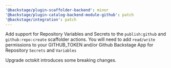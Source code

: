 ```yaml
---
'@backstage/plugin-scaffolder-backend': minor
'@backstage/plugin-catalog-backend-module-github': patch
'@backstage/integration': patch
---
```


Add support for Repository Variables and Secrets to the `publish:github` and `github:repo:create` scaffolder actions. You will need to add `read/write` permissions to your GITHUB_TOKEN and/or Github Backstage App for Repository `Secrets` and `Variables`

Upgrade octokit introduces some breaking changes.
